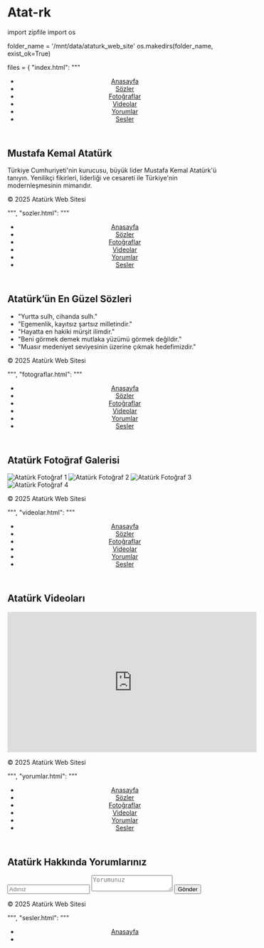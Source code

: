 # Atat-rk
import zipfile
import os

folder_name = '/mnt/data/ataturk_web_site'
os.makedirs(folder_name, exist_ok=True)

files = {
    "index.html": """
<!DOCTYPE html>
<html lang="tr">
<head>
  <meta charset="UTF-8" />
  <meta name="viewport" content="width=device-width, initial-scale=1" />
  <title>Atatürk - Anasayfa</title>
  <link rel="stylesheet" href="style.css" />
</head>
<body>
  <div class="overlay"></div>
  <header>
    <nav>
      <ul>
        <li><a href="index.html" class="active">Anasayfa</a></li>
        <li><a href="sozler.html">Sözler</a></li>
        <li><a href="fotograflar.html">Fotoğraflar</a></li>
        <li><a href="videolar.html">Videolar</a></li>
        <li><a href="yorumlar.html">Yorumlar</a></li>
        <li><a href="sesler.html">Sesler</a></li>
      </ul>
    </nav>
  </header>

  <main>
    <section class="intro">
      <h1>Mustafa Kemal Atatürk</h1>
      <p>
        Türkiye Cumhuriyeti'nin kurucusu, büyük lider Mustafa Kemal Atatürk'ü tanıyın. 
        Yenilikçi fikirleri, liderliği ve cesareti ile Türkiye'nin modernleşmesinin mimarıdır.
      </p>
    </section>
  </main>

  <footer>
    <p>© 2025 Atatürk Web Sitesi</p>
  </footer>
</body>
</html>
""",
    "sozler.html": """
<!DOCTYPE html>
<html lang="tr">
<head>
  <meta charset="UTF-8" />
  <meta name="viewport" content="width=device-width, initial-scale=1" />
  <title>Atatürk - Sözler</title>
  <link rel="stylesheet" href="style.css" />
</head>
<body>
  <div class="overlay"></div>
  <header>
    <nav>
      <ul>
        <li><a href="index.html">Anasayfa</a></li>
        <li><a href="sozler.html" class="active">Sözler</a></li>
        <li><a href="fotograflar.html">Fotoğraflar</a></li>
        <li><a href="videolar.html">Videolar</a></li>
        <li><a href="yorumlar.html">Yorumlar</a></li>
        <li><a href="sesler.html">Sesler</a></li>
      </ul>
    </nav>
  </header>

  <main>
    <section class="sozler">
      <h2>Atatürk’ün En Güzel Sözleri</h2>
      <ul>
        <li>"Yurtta sulh, cihanda sulh."</li>
        <li>"Egemenlik, kayıtsız şartsız milletindir."</li>
        <li>"Hayatta en hakiki mürşit ilimdir."</li>
        <li>"Beni görmek demek mutlaka yüzümü görmek değildir."</li>
        <li>"Muasır medeniyet seviyesinin üzerine çıkmak hedefimizdir."</li>
      </ul>
    </section>
  </main>

  <footer>
    <p>© 2025 Atatürk Web Sitesi</p>
  </footer>
</body>
</html>
""",
    "fotograflar.html": """
<!DOCTYPE html>
<html lang="tr">
<head>
  <meta charset="UTF-8" />
  <meta name="viewport" content="width=device-width, initial-scale=1" />
  <title>Atatürk - Fotoğraflar</title>
  <link rel="stylesheet" href="style.css" />
</head>
<body>
  <div class="overlay"></div>
  <header>
    <nav>
      <ul>
        <li><a href="index.html">Anasayfa</a></li>
        <li><a href="sozler.html">Sözler</a></li>
        <li><a href="fotograflar.html" class="active">Fotoğraflar</a></li>
        <li><a href="videolar.html">Videolar</a></li>
        <li><a href="yorumlar.html">Yorumlar</a></li>
        <li><a href="sesler.html">Sesler</a></li>
      </ul>
    </nav>
  </header>

  <main>
    <section class="galeri">
      <h2>Atatürk Fotoğraf Galerisi</h2>
      <div class="grid">
        <img src="images/1.jpg" alt="Atatürk Fotoğraf 1" />
        <img src="images/2.jpg" alt="Atatürk Fotoğraf 2" />
        <img src="images/3.jpg" alt="Atatürk Fotoğraf 3" />
        <img src="images/4.jpg" alt="Atatürk Fotoğraf 4" />
      </div>
    </section>
  </main>

  <footer>
    <p>© 2025 Atatürk Web Sitesi</p>
  </footer>
</body>
</html>
""",
    "videolar.html": """
<!DOCTYPE html>
<html lang="tr">
<head>
  <meta charset="UTF-8" />
  <meta name="viewport" content="width=device-width, initial-scale=1" />
  <title>Atatürk - Videolar</title>
  <link rel="stylesheet" href="style.css" />
</head>
<body>
  <div class="overlay"></div>
  <header>
    <nav>
      <ul>
        <li><a href="index.html">Anasayfa</a></li>
        <li><a href="sozler.html">Sözler</a></li>
        <li><a href="fotograflar.html">Fotoğraflar</a></li>
        <li><a href="videolar.html" class="active">Videolar</a></li>
        <li><a href="yorumlar.html">Yorumlar</a></li>
        <li><a href="sesler.html">Sesler</a></li>
      </ul>
    </nav>
  </header>

  <main>
    <section class="videolar">
      <h2>Atatürk Videoları</h2>
      <div class="video-container">
        <iframe width="560" height="315" src="https://www.youtube.com/embed/jU0Jt2AIVyQ" 
        title="Atatürk Video" frameborder="0" allowfullscreen></iframe>
      </div>
    </section>
  </main>

  <footer>
    <p>© 2025 Atatürk Web Sitesi</p>
  </footer>
</body>
</html>
""",
    "yorumlar.html": """
<!DOCTYPE html>
<html lang="tr">
<head>
  <meta charset="UTF-8" />
  <meta name="viewport" content="width=device-width, initial-scale=1" />
  <title>Atatürk - Yorumlar</title>
  <link rel="stylesheet" href="style.css" />
  <script>
    function yorumEkle(e) {
      e.preventDefault();
      const isim = document.getElementById('isim').value.trim();
      const yorum = document.getElementById('yorum').value.trim();
      const yorumlarListesi = document.getElementById('yorumlar-listesi');
      if (!isim || !yorum) {
        alert('Lütfen isim ve yorum girin!');
        return;
      }
      const yorumlar = JSON.parse(localStorage.getItem('yorumlar') || '[]');
      yorumlar.push({ isim, yorum });
      localStorage.setItem('yorumlar', JSON.stringify(yorumlar));
      yorumListele();
      e.target.reset();
    }

    function yorumListele() {
      const yorumlarListesi = document.getElementById('yorumlar-listesi');
      yorumlarListesi.innerHTML = '';
      const yorumlar = JSON.parse(localStorage.getItem('yorumlar') || '[]');
      yorumlar.forEach(y => {
        const li = document.createElement('li');
        li.innerHTML = `<strong>${y.isim}</strong>: ${y.yorum}`;
        yorumlarListesi.appendChild(li);
      });
    }

    window.onload = yorumListele;
  </script>
</head>
<body>
  <div class="overlay"></div>
  <header>
    <nav>
      <ul>
        <li><a href="index.html">Anasayfa</a></li>
        <li><a href="sozler.html">Sözler</a></li>
        <li><a href="fotograflar.html">Fotoğraflar</a></li>
        <li><a href="videolar.html">Videolar</a></li>
        <li><a href="yorumlar.html" class="active">Yorumlar</a></li>
        <li><a href="sesler.html">Sesler</a></li>
      </ul>
    </nav>
  </header>

  <main>
    <section class="yorumlar">
      <h2>Atatürk Hakkında Yorumlarınız</h2>
      <form onsubmit="yorumEkle(event)">
        <input id="isim" type="text" placeholder="Adınız" required />
        <textarea id="yorum" placeholder="Yorumunuz" required></textarea>
        <button type="submit">Gönder</button>
      </form>
      <ul id="yorumlar-listesi"></ul>
    </section>
  </main>

  <footer>
    <p>© 2025 Atatürk Web Sitesi</p>
  </footer>
</body>
</html>
""",
    "sesler.html": """
<!DOCTYPE html>
<html lang="tr">
<head>
  <meta charset="UTF-8" />
  <meta name="viewport" content="width=device-width, initial-scale=1" />
  <title>Atatürk - Sesler</title>
  <link rel="stylesheet" href="style.css" />
</head>
<body>
  <div class="overlay"></div>
  <header>
    <nav>
      <ul>
        <li><a href="index.html">Anasayfa</a></li>
        <li><a href="sozler.html
